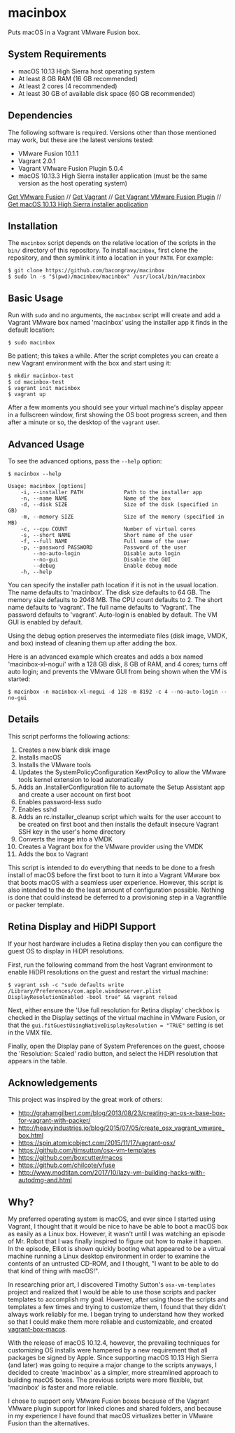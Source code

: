 # macinbox

Puts macOS in a Vagrant VMware Fusion box.

## System Requirements

* macOS 10.13 High Sierra host operating system
* At least 8 GB RAM (16 GB recommended)
* At least 2 cores (4 recommended)
* At least 30 GB of available disk space (60 GB recommended)

## Dependencies

The following software is required. Versions other than those mentioned may work, but these are the latest versions tested:

* VMware Fusion 10.1.1
* Vagrant 2.0.1
* Vagrant VMware Fusion Plugin 5.0.4
* macOS 10.13.3 High Sierra installer application (must be the same version as the host operating system)

[Get VMware Fusion](http://www.vmware.com/products/fusion.html)
//
[Get Vagrant](https://www.vagrantup.com/)
//
[Get Vagrant VMware Fusion Plugin](https://www.vagrantup.com/vmware/)
//
[Get macOS 10.13 High Sierra installer application](http://appstore.com/mac/macoshighsierra)

## Installation

The `macinbox` script depends on the relative location of the scripts in the `bin/` directory of this repository. To install `macinbox`, first clone the repository, and then symlink it into a location in your `PATH`.  For example:

    $ git clone https://github.com/bacongravy/macinbox
    $ sudo ln -s "$(pwd)/macinbox/macinbox" /usr/local/bin/macinbox

## Basic Usage

Run with `sudo` and no arguments, the `macinbox` script will create and add a Vagrant VMware box named 'macinbox' using the installer app it finds in the default location:

    $ sudo macinbox

Be patient; this takes a while. After the script completes you can create a new Vagrant environment with the box and start using it:

    $ mkdir macinbox-test
    $ cd macinbox-test
    $ vagrant init macinbox
    $ vagrant up

After a few moments you should see your virtual machine's display appear in a fullscreen window, first showing the OS boot progress screen, and then after a minute or so, the desktop of the `vagrant` user.

## Advanced Usage

To see the advanced options, pass the `--help` option:

```
$ macinbox --help

Usage: macinbox [options]
    -i, --installer PATH             Path to the installer app
    -n, --name NAME                  Name of the box
    -d, --disk SIZE                  Size of the disk (specified in GB)
    -m, --memory SIZE                Size of the memory (specified in MB)
    -c, --cpu COUNT                  Number of virtual cores
    -s, --short NAME                 Short name of the user
    -f, --full NAME                  Full name of the user
    -p, --password PASSWORD          Password of the user
        --no-auto-login              Disable auto login
        --no-gui                     Disable the GUI
        --debug                      Enable debug mode
    -h, --help
```

You can specify the installer path location if it is not in the usual location. The name defaults to 'macinbox'. The disk size defaults to 64 GB. The memory size defaults to 2048 MB. The CPU count defaults to 2. The short name defaults to 'vagrant'. The full name defaults to 'Vagrant'. The password defaults to 'vagrant'. Auto-login is enabled by default. The VM GUI is enabled by default.

Using the debug option preserves the intermediate files (disk image, VMDK, and box) instead of cleaning them up after adding the box.

Here is an advanced example which creates and adds a box named 'macinbox-xl-nogui' with a 128 GB disk, 8 GB of RAM, and 4 cores; turns off auto login; and prevents the VMware GUI from being shown when the VM is started:

    $ macinbox -n macinbox-xl-nogui -d 128 -m 8192 -c 4 --no-auto-login --no-gui

## Details

This script performs the following actions:

1. Creates a new blank disk image
1. Installs macOS
1. Installs the VMware tools
1. Updates the SystemPolicyConfiguration KextPolicy to allow the VMware tools kernel extension to load automatically
1. Adds an .InstallerConfiguration file to automate the Setup Assistant app and create a user account on first boot
1. Enables password-less sudo
1. Enables sshd
1. Adds an rc.installer_cleanup script which waits for the user account to be created on first boot and then installs the default insecure Vagrant SSH key in the user's home directory
1. Converts the image into a VMDK
1. Creates a Vagrant box for the VMware provider using the VMDK
1. Adds the box to Vagrant

This script is intended to do everything that needs to be done to a fresh install of macOS before the first boot to turn it into a Vagrant VMware box that boots macOS with a seamless user experience. However, this script is also intended to the do the least amount of configuration possible. Nothing is done that could instead be deferred to a provisioning step in a Vagrantfile or packer template.

## Retina Display and HiDPI Support

If your host hardware includes a Retina display then you can configure the guest OS to display in HiDPI resolutions.

First, run the following command from the host Vagrant environment to enable HiDPI resolutions on the guest and restart the virtual machine:

    $ vagrant ssh -c "sudo defaults write /Library/Preferences/com.apple.windowserver.plist DisplayResolutionEnabled -bool true" && vagrant reload

Next, either ensure the 'Use full resolution for Retina display' checkbox is checked in the Display settings of the virtual machine in VMware Fusion, or that the `gui.fitGuestUsingNativeDisplayResolution = "TRUE"` setting is set in the VMX file.

Finally, open the Display pane of System Preferences on the guest, choose the 'Resolution: Scaled' radio button, and select the HiDPI resolution that appears in the table.

## Acknowledgements

This project was inspired by the great work of others:

* http://grahamgilbert.com/blog/2013/08/23/creating-an-os-x-base-box-for-vagrant-with-packer/
* http://heavyindustries.io/blog/2015/07/05/create_osx_vagrant_vmware_box.html
* https://spin.atomicobject.com/2015/11/17/vagrant-osx/
* https://github.com/timsutton/osx-vm-templates
* https://github.com/boxcutter/macos
* https://github.com/chilcote/vfuse
* http://www.modtitan.com/2017/10/lazy-vm-building-hacks-with-autodmg-and.html

## Why?

My preferred operating system is macOS, and ever since I started using Vagrant, I thought that it would be nice to have be able to boot a macOS box as easily as a Linux box. However, it wasn't until I was watching an episode of Mr. Robot that I was finally inspired to figure out how to make it happen. In the episode, Elliot is shown quickly booting what appeared to be a virtual machine running a Linux desktop environment in order to examine the contents of an untrusted CD-ROM, and I thought, "I want to be able to do that kind of thing with macOS!".

In researching prior art, I discovered Timothy Sutton's `osx-vm-templates` project and realized that I would be able to use those scripts and packer templates to accomplish my goal. However, after using those the scripts and templates a few times and trying to customize them, I found that they didn't always work reliably for me. I began trying to understand how they worked so that I could make them more reliable and customizable, and created [vagrant-box-macos](https://github.com/bacongravy/vagrant-box-macos).

With the release of macOS 10.12.4, however, the prevailing techniques for customizing OS installs were hampered by a new requirement that all packages be signed by Apple. Since supporting macOS 10.13 High Sierra (and later) was going to require a major change to the scripts anyways, I decided to create 'macinbox' as a simpler, more streamlined approach to building macOS boxes. The previous scripts were more flexible, but 'macinbox' is faster and more reliable.

I chose to support only VMware Fusion boxes because of the Vagrant VMware plugin support for linked clones and shared folders, and because in my experience I have found that macOS virtualizes better in VMware Fusion than the alternatives.
